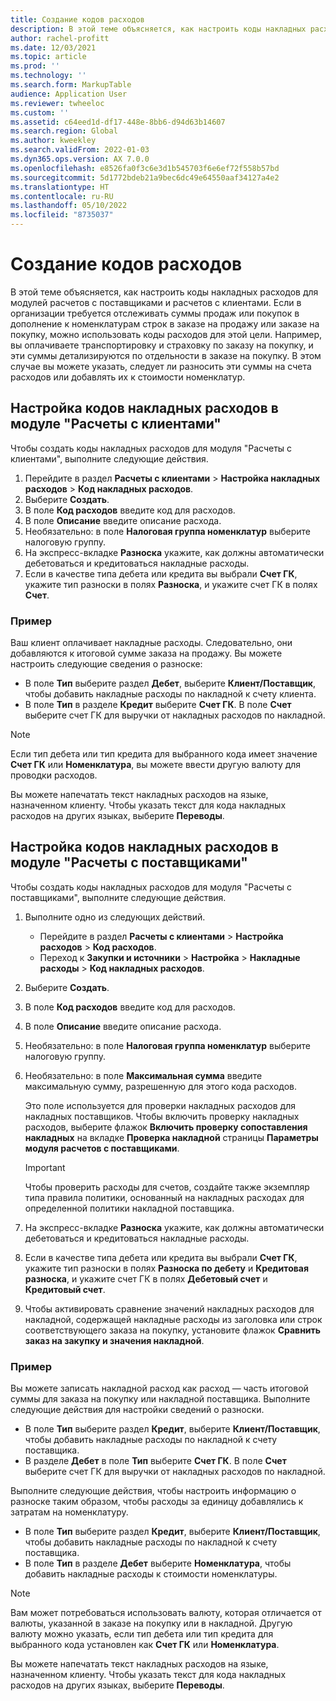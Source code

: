 ```yaml
---
title: Создание кодов расходов
description: В этой теме объясняется, как настроить коды накладных расходов для модулей расчетов с поставщиками и расчетов с клиентами.
author: rachel-profitt
ms.date: 12/03/2021
ms.topic: article
ms.prod: ''
ms.technology: ''
ms.search.form: MarkupTable
audience: Application User
ms.reviewer: twheeloc
ms.custom: ''
ms.assetid: c64eed1d-df17-448e-8bb6-d94d63b14607
ms.search.region: Global
ms.author: kweekley
ms.search.validFrom: 2022-01-03
ms.dyn365.ops.version: AX 7.0.0
ms.openlocfilehash: e8526fa0f3c6e3d1b545703f6e6ef72f558b57bd
ms.sourcegitcommit: 5d1772bdeb21a9bec6dc49e64550aaf34127a4e2
ms.translationtype: HT
ms.contentlocale: ru-RU
ms.lasthandoff: 05/10/2022
ms.locfileid: "8735037"
---
```

# <a name="create-charges-codes"></a>Создание кодов расходов

В этой теме объясняется, как настроить коды накладных расходов для модулей расчетов с поставщиками и расчетов с клиентами. Если в организации требуется отслеживать суммы продаж или покупок в дополнение к номенклатурам строк в заказе на продажу или заказе на покупку, можно использовать коды расходов для этой цели. Например, вы оплачиваете транспортировку и страховку по заказу на покупку, и эти суммы детализируются по отдельности в заказе на покупку. В этом случае вы можете указать, следует ли разносить эти суммы на счета расходов или добавлять их к стоимости номенклатур.

## <a name="set-up-charges-codes-for-accounts-receivable"></a>Настройка кодов накладных расходов в модуле "Расчеты с клиентами"

Чтобы создать коды накладных расходов для модуля "Расчеты с клиентами", выполните следующие действия.

1. Перейдите в раздел **Расчеты с клиентами** &gt; **Настройка накладных расходов** &gt; **Код накладных расходов**.
2. Выберите **Создать**.
3. В поле **Код расходов** введите код для расходов.
3. В поле **Описание** введите описание расхода.
4. Необязательно: в поле **Налоговая группа номенклатур** выберите налоговую группу.
5. На экспресс-вкладке **Разноска** укажите, как должны автоматически дебетоваться и кредитоваться накладные расходы.
6. Если в качестве типа дебета или кредита вы выбрали **Счет ГК**, укажите тип разноски в полях **Разноска**, и укажите счет ГК в полях **Счет**.

### <a name="example"></a>Пример

Ваш клиент оплачивает накладные расходы. Следовательно, они добавляются к итоговой сумме заказа на продажу. Вы можете настроить следующие сведения о разноске:

- В поле **Тип** выберите раздел **Дебет**, выберите **Клиент/Поставщик**, чтобы добавить накладные расходы по накладной к счету клиента.
- В поле **Тип** в разделе **Кредит** выберите **Счет ГК**. В поле **Счет** выберите счет ГК для выручки от накладных расходов по накладной.

> [!NOTE]
> Если тип дебета или тип кредита для выбранного кода имеет значение **Счет ГК** или **Номенклатура**, вы можете ввести другую валюту для проводки расходов.

Вы можете напечатать текст накладных расходов на языке, назначенном клиенту. Чтобы указать текст для кода накладных расходов на других языках, выберите **Переводы**.

## <a name="set-up-charges-codes-for-accounts-payable"></a>Настройка кодов накладных расходов в модуле "Расчеты с поставщиками"

Чтобы создать коды накладных расходов для модуля "Расчеты с поставщиками", выполните следующие действия.

1. Выполните одно из следующих действий.

    - Перейдите в раздел **Расчеты с клиентами** &gt; **Настройка** **расходов** &gt; **Код расходов**.
    - Переход к **Закупки и источники** &gt; **Настройка** &gt; **Накладные расходы** &gt; **Код накладных расходов**.

2. Выберите **Создать**.
3. В поле **Код расходов** введите код для расходов.
3. В поле **Описание** введите описание расхода.
4. Необязательно: в поле **Налоговая группа номенклатур** выберите налоговую группу.
5. Необязательно: в поле **Максимальная сумма** введите максимальную сумму, разрешенную для этого кода расходов.

    Это поле используется для проверки накладных расходов для накладных поставщиков. Чтобы включить проверку накладных расходов, выберите флажок **Включить проверку сопоставления накладных** на вкладке **Проверка накладной** страницы **Параметры модуля расчетов с поставщиками**.

    > [!IMPORTANT]
    > Чтобы проверить расходы для счетов, создайте также экземпляр типа правила политики, основанный на накладных расходах для определенной политики накладной поставщика.

6. На экспресс-вкладке **Разноска** укажите, как должны автоматически дебетоваться и кредитоваться накладные расходы.
7. Если в качестве типа дебета или кредита вы выбрали **Счет ГК**, укажите тип разноски в полях **Разноска по дебету** и **Кредитовая разноска**, и укажите счет ГК в полях **Дебетовый счет** и **Кредитовый счет**.
8. Чтобы активировать сравнение значений накладных расходов для накладной, содержащей накладные расходы из заголовка или строк соответствующего заказа на покупку, установите флажок **Сравнить заказ на закупку и значения накладной**.

### <a name="example"></a>Пример

Вы можете записать накладной расход как расход — часть итоговой суммы для заказа на покупку или накладной поставщика. Выполните следующие действия для настройки сведений о разноски. 

- В поле **Тип** выберите раздел **Кредит**, выберите **Клиент/Поставщик**, чтобы добавить накладные расходы по накладной к счету поставщика.
- В разделе **Дебет** в поле **Тип** выберите **Счет ГК**. В поле **Счет** выберите счет ГК для выручки от накладных расходов по накладной.

Выполните следующие действия, чтобы настроить информацию о разноске таким образом, чтобы расходы за единицу добавлялись к затратам на номенклатуру.

- В поле **Тип** выберите раздел **Кредит**, выберите **Клиент/Поставщик**, чтобы добавить накладные расходы по накладной к счету поставщика.
- В поле **Тип** в разделе **Дебет** выберите **Номенклатура**, чтобы добавить накладные расходы к стоимости номенклатуры.

> [!NOTE]
> Вам может потребоваться использовать валюту, которая отличается от валюты, указанной в заказе на покупку или в накладной. Другую валюту можно указать, если тип дебета или тип кредита для выбранного кода установлен как **Счет ГК** или **Номенклатура**.

Вы можете напечатать текст накладных расходов на языке, назначенном клиенту. Чтобы указать текст для кода накладных расходов на других языках, выберите **Переводы**.

